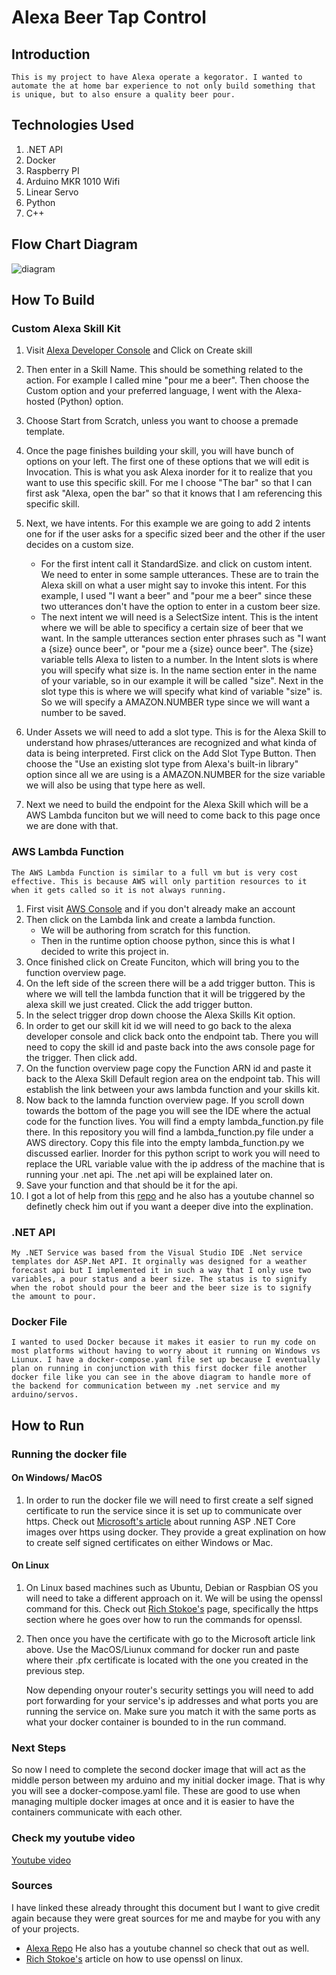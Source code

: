 # Alexa Beer Tap Control

## Introduction
    This is my project to have Alexa operate a kegorator. I wanted to automate the at home bar experience to not only build something that is unique, but to also ensure a quality beer pour. 

## Technologies Used
1. .NET API
1. Docker
1. Raspberry PI
1. Arduino MKR 1010 Wifi
1. Linear Servo
1. Python
1. C++
    
## Flow Chart Diagram    
![diagram](./Pictures&Videos/beerdiagram.png)

## How To Build
       
### Custom Alexa Skill Kit
1. Visit [Alexa Developer Console](https://developer.amazon.com/alexa/console/ask) and Click on Create skill
    
1.  Then enter in a Skill Name. This should be something related to the action. For example I called mine "pour me a beer". Then choose the Custom option and your preferred language, I went with the Alexa-hosted (Python) option.
    
1. Choose Start from Scratch, unless you want to choose a premade template.
    
1. Once the page finishes building your skill, you will have bunch of options on your left. The first one of these options that we will edit is Invocation. This is what you ask Alexa inorder for it to realize that you want to use this specific skill. For me I choose "The bar" so that I can first ask "Alexa, open the bar" so that it knows that I am referencing this specific skill.
    
1. Next, we have intents. For this example we are going to add 2 intents one for if the user asks for a specific sized beer and the other if the user decides on a custom size. 

    * For the first intent call it StandardSize. and click on custom intent. We need to enter in some sample utterances. These are to train the Alexa skill on what a user might say to invoke this intent. For this example, I used "I want a beer" and "pour me a beer" since these two utterances don't have the option to enter in a custom beer size.
    * The next intent we will need is a SelectSize intent. This is the intent where we will be able to specificy a certain size of beer that we want. In the sample utterances section enter phrases such as "I want a {size} ounce beer", or "pour me a {size} ounce beer". The {size} variable tells Alexa to listen to a number. In the Intent slots is where you will specify what size is. In the name section enter in the name of your variable, so in our example it will be called "size". Next in the slot type this is where we will specify what kind of variable "size" is. So we will specify a AMAZON.NUMBER type since we will want a number to be saved. 
1. Under Assets we will need to add a slot type. This is for the Alexa Skill to understand how phrases/utterances are recognized and what kinda of data is being interpreted. First click on the Add Slot Type Button. Then choose the "Use an existing slot type from Alexa's built-in library" option since all we are using is a AMAZON.NUMBER for the size variable we will also be using that type here as well.
1. Next we need to build the endpoint for the Alexa Skill which will be a AWS Lambda funciton but we will need to come back to this page once we are done with that.

### AWS Lambda Function
    The AWS Lambda Function is similar to a full vm but is very cost effective. This is because AWS will only partition resources to it when it gets called so it is not always running. 

1. First visit [AWS Console](https://aws.amazon.com/console/) and if you don't already make an account
1. Then click on the Lambda link and create a lambda function.
    * We will be authoring from scratch for this function.
    * Then in the runtime option choose python, since this is what I decided to write this project in. 
1. Once finished click on Create Funciton, which will bring you to the function overview page.
1. On the left side of the screen there will be a add trigger button. This is where we will tell the lambda function that it will be triggered by the alexa skill we just created. Click the add trigger button.
1. In the select trigger drop down choose the Alexa Skills Kit option.
1. In order to get our skill kit id we will need to go back to the alexa developer console and click back onto the endpoint tab. There you will need to copy the skill id and paste back into the aws console page for the trigger. Then click add.
1. On the function overview page copy the Function ARN id and paste it back to the Alexa Skill Default region area on the endpoint tab. This will establish the link between your aws lambda function and your skills kit. 
1. Now back to the lamnda function overview page. If you scroll down towards the bottom of the page you will see the IDE where the actual code for the function lives. You will find a empty lambda_function.py file there. In this repository you will find a lambda_function.py file under a AWS directory. Copy this file into the empty lambda_function.py we discussed earlier. Inorder for this python script to work you will need to replace the URL variable value with the ip address of the machine that is running your .net api. The .net api will be explained later on.
1. Save your function and that should be it for the api.
1. I got a lot of help from this [repo](https://github.com/KeithGalli/Alexa-Python/blob/master/basic_template.py) and he also has a youtube channel so definetly check him out if you want a deeper dive into the explination.

### .NET API

    My .NET Service was based from the Visual Studio IDE .Net service templates dor ASP.Net API. It orginally was designed for a weather forecast api but I implemented it in such a way that I only use two variables, a pour status and a beer size. The status is to signify when the robot should pour the beer and the beer size is to signify the amount to pour. 

### Docker File
    I wanted to used Docker because it makes it easier to run my code on most platforms without having to worry about it running on Windows vs Liunux. I have a docker-compose.yaml file set up because I eventually plan on running in conjunction with this first docker file another docker file like you can see in the above diagram to handle more of the backend for communication between my .net service and my arduino/servos. 

## How to Run

### Running the docker file

#### On Windows/ MacOS
1. In order to run the docker file we will need to first create a self signed certificate to run the service since it is set up to communicate over https. Check out [Microsoft's article](https://docs.microsoft.com/en-us/aspnet/core/security/docker-https?view=aspnetcore-5.0) about running ASP .NET Core images over https using docker. They provide a great explination on how to create self signed certificates on either Windows or Mac. 

#### On Linux
1. On Linux based machines such as Ubuntu, Debian or Raspbian OS you will need to take a different approach on it. We will be using the openssl command for this. Check out [Rich Stokoe's](http://richstokoe.com/2017/12/10/running-asp-net-core-raspbian-linux-raspberry-pi-https/) page, specifically the https section where he goes over how to run the commands for openssl. 
1. Then once you have the certificate with go to the Microsoft article link above. Use the MacOS/Liunux command for docker run and paste where their .pfx certificate is located with the one you created in the previous step.

    Now depending onyour router's security settings you will need to add port forwarding for your service's ip addresses and what ports you are running the service on. Make sure you match it with the same ports as what your docker container is bounded to in the run command.

### Next Steps
So now I need to complete the second docker image that will act as the middle person between my arduino and my initial docker image. That is why you will see a docker-compose.yaml file. These are good to use when managing multiple docker images at once and it is easier to have the containers communicate with each other. 

### Check my youtube video
[Youtube video](https://youtu.be/Dsof3aiYZY4)

### Sources 
I have linked these already throught this document but I want to give credit again because they were great sources for me and maybe for you with any of your projects.

* [Alexa Repo](https://github.com/KeithGalli/Alexa-Python/blob/master/basic_template.py) He also has a youtube channel so check that out as well.
* [Rich Stokoe's](http://richstokoe.com/2017/12/10/running-asp-net-core-raspbian-linux-raspberry-pi-https/) article on how to use openssl on linux. 
